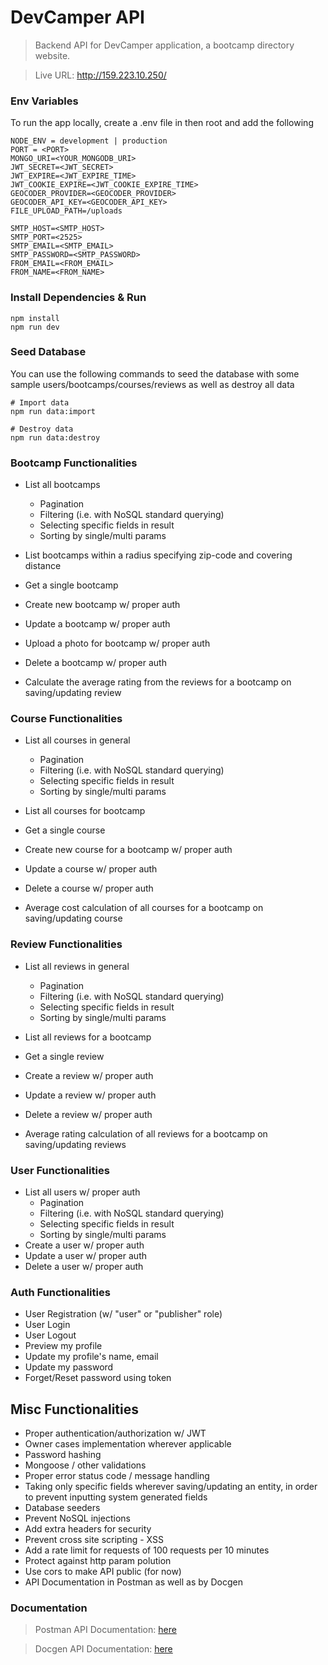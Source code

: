 # DevCamper API

> Backend API for DevCamper application, a bootcamp directory website.

> Live URL: http://159.223.10.250/

### Env Variables

To run the app locally, create a .env file in then root and add the following

```
NODE_ENV = development | production
PORT = <PORT>
MONGO_URI=<YOUR_MONGODB_URI>
JWT_SECRET=<JWT_SECRET>
JWT_EXPIRE=<JWT_EXPIRE_TIME>
JWT_COOKIE_EXPIRE=<JWT_COOKIE_EXPIRE_TIME>
GEOCODER_PROVIDER=<GEOCODER_PROVIDER>
GEOCODER_API_KEY=<GEOCODER_API_KEY>
FILE_UPLOAD_PATH=/uploads

SMTP_HOST=<SMTP_HOST>
SMTP_PORT=<2525>
SMTP_EMAIL=<SMTP_EMAIL>
SMTP_PASSWORD=<SMTP_PASSWORD>
FROM_EMAIL=<FROM_EMAIL>
FROM_NAME=<FROM_NAME>
```

### Install Dependencies & Run

```
npm install
npm run dev
```

### Seed Database

You can use the following commands to seed the database with some sample users/bootcamps/courses/reviews as well as destroy all data

```
# Import data
npm run data:import

# Destroy data
npm run data:destroy
```

### Bootcamp Functionalities

- List all bootcamps
  - Pagination
  - Filtering (i.e. with NoSQL standard querying)
  - Selecting specific fields in result
  - Sorting by single/multi params
- List bootcamps within a radius specifying zip-code and covering distance
- Get a single bootcamp
- Create new bootcamp w/ proper auth
- Update a bootcamp w/ proper auth
- Upload a photo for bootcamp w/ proper auth
- Delete a bootcamp w/ proper auth

- Calculate the average rating from the reviews for a bootcamp on saving/updating review

### Course Functionalities

- List all courses in general

  - Pagination
  - Filtering (i.e. with NoSQL standard querying)
  - Selecting specific fields in result
  - Sorting by single/multi params

- List all courses for bootcamp
- Get a single course
- Create new course for a bootcamp w/ proper auth
- Update a course w/ proper auth
- Delete a course w/ proper auth
- Average cost calculation of all courses for a bootcamp on saving/updating course

### Review Functionalities

- List all reviews in general

  - Pagination
  - Filtering (i.e. with NoSQL standard querying)
  - Selecting specific fields in result
  - Sorting by single/multi params

- List all reviews for a bootcamp
- Get a single review
- Create a review w/ proper auth
- Update a review w/ proper auth
- Delete a review w/ proper auth
- Average rating calculation of all reviews for a bootcamp on saving/updating reviews

### User Functionalities

- List all users w/ proper auth
  - Pagination
  - Filtering (i.e. with NoSQL standard querying)
  - Selecting specific fields in result
  - Sorting by single/multi params
- Create a user w/ proper auth
- Update a user w/ proper auth
- Delete a user w/ proper auth

### Auth Functionalities

- User Registration (w/ "user" or "publisher" role)
- User Login
- User Logout
- Preview my profile
- Update my profile's name, email
- Update my password
- Forget/Reset password using token

## Misc Functionalities

- Proper authentication/authorization w/ JWT
- Owner cases implementation wherever applicable
- Password hashing
- Mongoose / other validations
- Proper error status code / message handling
- Taking only specific fields wherever saving/updating an entity, in order to prevent inputting system generated fields
- Database seeders
- Prevent NoSQL injections
- Add extra headers for security
- Prevent cross site scripting - XSS
- Add a rate limit for requests of 100 requests per 10 minutes
- Protect against http param polution
- Use cors to make API public (for now)
- API Documentation in Postman as well as by Docgen

### Documentation

> Postman API Documentation: [here](https://documenter.getpostman.com/view/2647947/UzJQqZwk)

> Docgen API Documentation: [here](http://159.223.10.250/)
